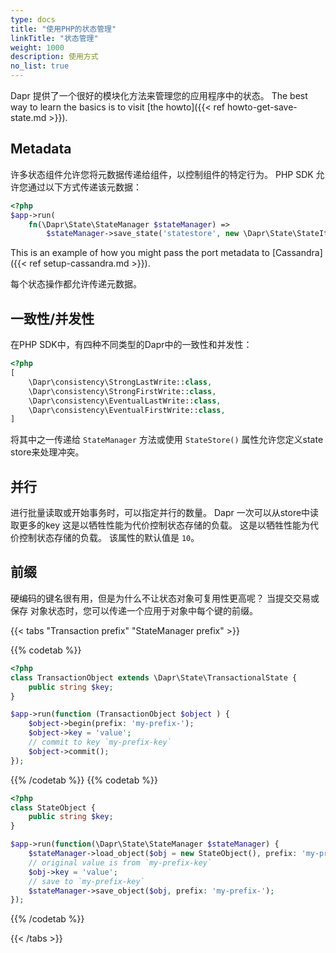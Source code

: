 ```yaml
---
type: docs
title: "使用PHP的状态管理"
linkTitle: "状态管理"
weight: 1000
description: 使用方式
no_list: true
---
```


Dapr 提供了一个很好的模块化方法来管理您的应用程序中的状态。 The best way to learn the basics is to visit [the howto]({{< ref howto-get-save-state.md >}}).

## Metadata

许多状态组件允许您将元数据传递给组件，以控制组件的特定行为。 PHP SDK 允许您通过以下方式传递该元数据：

```php
<?php
$app->run(
    fn(\Dapr\State\StateManager $stateManager) => 
        $stateManager->save_state('statestore', new \Dapr\State\StateItem('key', 'value', metadata: ['port' => '112'])));
```

This is an example of how you might pass the port metadata to [Cassandra]({{< ref setup-cassandra.md >}}).

每个状态操作都允许传递元数据。

## 一致性/并发性

在PHP SDK中，有四种不同类型的Dapr中的一致性和并发性：

```php
<?php
[
    \Dapr\consistency\StrongLastWrite::class, 
    \Dapr\consistency\StrongFirstWrite::class,
    \Dapr\consistency\EventualLastWrite::class,
    \Dapr\consistency\EventualFirstWrite::class,
] 
```

将其中之一传递给 `StateManager` 方法或使用 `StateStore()` 属性允许您定义state store来处理冲突。

## 并行

进行批量读取或开始事务时，可以指定并行的数量。 Dapr 一次可以从store中读取更多的key 这是以牺牲性能为代价控制状态存储的负载。 这是以牺牲性能为代价控制状态存储的负载。 该属性的默认值是 `10`。

## 前缀

硬编码的键名很有用，但是为什么不让状态对象可复用性更高呢？ 当提交交易或保存 对象状态时，您可以传递一个应用于对象中每个键的前缀。

{{< tabs "Transaction prefix" "StateManager prefix" >}}

{{% codetab %}}

```php
<?php
class TransactionObject extends \Dapr\State\TransactionalState {
    public string $key;
}

$app->run(function (TransactionObject $object ) {
    $object->begin(prefix: 'my-prefix-');
    $object->key = 'value';
    // commit to key `my-prefix-key`
    $object->commit();
});
```

{{% /codetab %}}
{{% codetab %}}

```php
<?php
class StateObject {
    public string $key;
}

$app->run(function(\Dapr\State\StateManager $stateManager) {
    $stateManager->load_object($obj = new StateObject(), prefix: 'my-prefix-');
    // original value is from `my-prefix-key`
    $obj->key = 'value';
    // save to `my-prefix-key`
    $stateManager->save_object($obj, prefix: 'my-prefix-');
});
```

{{% /codetab %}}

{{< /tabs >}}

